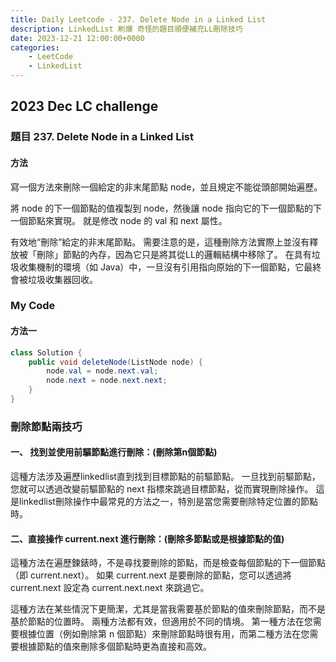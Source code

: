```yaml
---
title: Daily Leetcode - 237. Delete Node in a Linked List
description: LinkedList 刷爆 奇怪的題目順便補充LL刪除技巧
date: 2023-12-21 12:00:00+0000
categories:
    - LeetCode
    - LinkedList
---
```


##  2023 Dec LC challenge


### 題目 237. Delete Node in a Linked List

#### 方法

寫一個方法來刪除一個給定的非末尾節點 node，並且規定不能從頭部開始遍歷。

將 node 的下一個節點的值複製到 node，然後讓 node 指向它的下一個節點的下一個節點來實現。 
就是修改 node 的 val 和 next 屬性。

有效地“刪除”給定的非末尾節點。 需要注意的是，這種刪除方法實際上並沒有釋放被「刪除」節點的內存，因為它只是將其從LL的邏輯結構中移除了。 在具有垃圾收集機制的環境（如 Java）中，一旦沒有引用指向原始的下一個節點，它最終會被垃圾收集器回收。

### My Code

#### 方法一

```java
class Solution {
    public void deleteNode(ListNode node) {
        node.val = node.next.val;
        node.next = node.next.next;
    }
}
```

### 刪除節點兩技巧

#### 一、 找到並使用前驅節點進行刪除：(刪除第n個節點)

這種方法涉及遍歷linkedlist直到找到目標節點的前驅節點。
一旦找到前驅節點，您就可以透過改變前驅節點的 next 指標來跳過目標節點，從而實現刪除操作。
這是linkedlist刪除操作中最常見的方法之一，特別是當您需要刪除特定位置的節點時。

#### 二、直接操作 current.next 進行刪除：(刪除多節點或是根據節點的值)

這種方法在遍歷鍊錶時，不是尋找要刪除的節點，而是檢查每個節點的下一個節點（即 current.next）。
如果 current.next 是要刪除的節點，您可以透過將 current.next 設定為 current.next.next 來跳過它。

這種方法在某些情況下更簡潔，尤其是當我需要基於節點的值來刪除節點，而不是基於節點的位置時。
兩種方法都有效，但適用於不同的情境。 第一種方法在您需要根據位置（例如刪除第 n 個節點）來刪除節點時很有用，而第二種方法在您需要根據節點的值來刪除多個節點時更為直接和高效。
